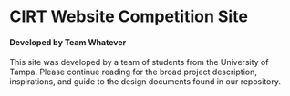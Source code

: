 #  CIRT Website Competition Site
####  Developed by Team Whatever

  This site was developed by a team of students from the University of Tampa. 
  Please continue reading for the broad project description, inspirations, and guide to the design documents found in our repository.

  
